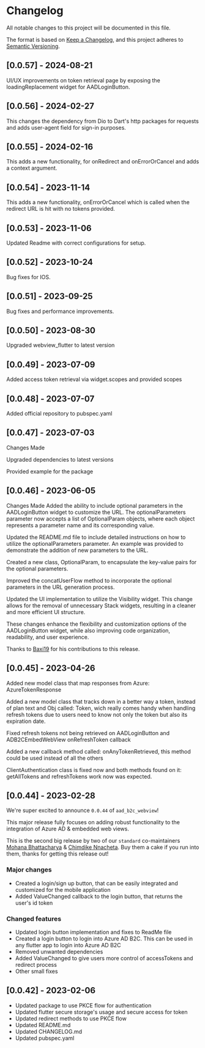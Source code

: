 # Changelog

All notable changes to this project will be documented in this file.

The format is based on [Keep a Changelog](https://keepachangelog.com/en/1.0.0/),
and this project adheres to [Semantic Versioning](https://semver.org/spec/v2.0.0.html).

## [0.0.57] - 2024-08-21
UI/UX improvements on token retrieval page by exposing the loadingReplacement widget for AADLoginButton. 

## [0.0.56] - 2024-02-27
This changes the dependency from Dio to Dart's http packages for requests and adds user-agent field for sign-in purposes.

## [0.0.55] - 2024-02-16
This adds a new functionality, for onRedirect and onErrorOrCancel and adds a context argument.

## [0.0.54] - 2023-11-14
This adds a new functionality, onErrorOrCancel which is called when the redirect URL is hit with no tokens provided.

## [0.0.53] - 2023-11-06
Updated Readme with correct configurations for setup.

## [0.0.52] - 2023-10-24
Bug fixes for IOS.

## [0.0.51] - 2023-09-25
Bug fixes and performance improvements.

## [0.0.50] - 2023-08-30
Upgraded webview_flutter to latest version

## [0.0.49] - 2023-07-09
Added access token retrieval via widget.scopes and provided scopes

## [0.0.48] - 2023-07-07
Added official repository to pubspec.yaml

## [0.0.47] - 2023-07-03
Changes Made

Upgraded dependencies to latest versions

Provided example for the package

## [0.0.46] - 2023-06-05
Changes Made
Added the ability to include optional parameters in the AADLoginButton widget to customize the URL. The optionalParameters parameter now accepts a list of OptionalParam objects, where each object represents a parameter name and its corresponding value.

Updated the README.md file to include detailed instructions on how to utilize the optionalParameters parameter. An example was provided to demonstrate the addition of new parameters to the URL.

Created a new class, OptionalParam, to encapsulate the key-value pairs for the optional parameters.

Improved the concatUserFlow method to incorporate the optional parameters in the URL generation process.

Updated the UI implementation to utilize the Visibility widget. This change allows for the removal of unnecessary Stack widgets, resulting in a cleaner and more efficient UI structure.

These changes enhance the flexibility and customization options of the AADLoginButton widget, while also improving code organization, readability, and user experience.

Thanks to [Baxi19](https://github.com/Baxi19) for his contributions to this release.

## [0.0.45] - 2023-04-26

Added new model class that map responses from Azure: AzureTokenResponse

Added a new model class that tracks down in a better way a token, instead of plan text and Obj called: Token, wich really comes handy when handling refresh tokens due to users need to know not only the token but also its expiration date.

Fixed refresh tokens not being retrieved on AADLoginButton and ADB2CEmbedWebView onRefreshToken callback

Added a new callback method called: onAnyTokenRetrieved, this method could be used instead of all the others

ClientAuthentication class is fixed now and both methods found on it: getAllTokens and refreshTokens work now was expected.

## [0.0.44] - 2023-02-28

We're super excited to announce `0.0.44` of `aad_b2c_webview`!

This major release fully focuses on adding robust functionality to the integration of Azure AD & embedded web views.

This is the second big release by two of our `standard` co-maintainers [Mohana Bhattacharya](https://github.com/mohanajuhi166) & [Chimdike Nnacheta](https://github.com/sleeknoah). Buy them a cake if you run into them, thanks for getting this release out!

### Major changes

- Created a login/sign up button, that can be easily integrated and customized for the mobile application
- Added ValueChanged callback to the login button, that returns the user's id token

### Changed features

- Updated login button implementation and fixes to ReadMe file
- Created a login button to login into Azure AD B2C. This can be used in any flutter app to login into Azure AD B2C
- Removed unwanted dependencies
- Added ValueChanged to give users more control of accessTokens and redirect process
- Other small fixes

## [0.0.42] - 2023-02-06

- Updated package to use PKCE flow for authentication
- Updated flutter secure storage's usage and secure access for token
- Updated redirect methods to use PKCE flow
- Updated README.md
- Updated CHANGELOG.md
- Updated pubspec.yaml


